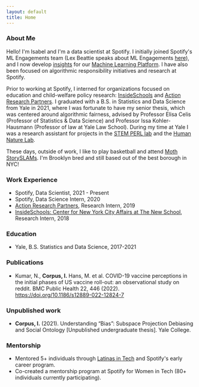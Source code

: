 ```yaml
---
layout: default
title: Home
---
```


### About Me

Hello! I'm Isabel and I'm a data scientist at Spotify. I initially joined Spotify's ML Engagements team (Lex Beattie speaks about ML Engagements [here](https://www.youtube.com/watch?v=WvwclqkEEpE)), and I now develop [insights](https://medium.com/@SpotifyInsights) for our [Machine Learning Platform](https://engineering.atspotify.com/2019/12/the-winding-road-to-better-machine-learning-infrastructure-through-tensorflow-extended-and-kubeflow/). I have also been focused on algorithmic responsibility initiatives and research at Spotify. 

Prior to working at Spotify, I interned for organizations focused on education and child-welfare policy research: [InsideSchools](https://insideschools.org/about/about-us) and [Action Research Partners](https://www.actionresearch.io). I graduated with a B.S. in Statistics and Data Science from Yale in 2021, where I was fortunate to have my senior thesis, which was centered around algorithmic fairness, advised by Professor Elisa Celis (Professor of Statistics & Data Science) and Professor Issa Kohler-Hausmann (Professor of law at Yale Law School). During my time at Yale I was a research assistant for projects in the [STEM PERL lab](https://stem-perl.yale.edu/) and the [Human Nature Lab](https://humannaturelab.net/).

These days, outside of work, I like to play basketball and attend [Moth StorySLAMs](https://themoth.org/about-moth-events). I'm Brooklyn bred and still based out of the best borough in NYC! 

### Work Experience 

- Spotify, Data Scientist, 2021 - Present
- Spotify, Data Science Intern, 2020
- [Action Research Partners](https://www.actionresearch.io/), Research Intern, 2019
- [InsideSchools: Center for New York City Affairs at The New School](https://insideschools.org/about/about-us), Research Intern, 2018

### Education 

- Yale, B.S. Statistics and Data Science, 2017-2021

### Publications 

- Kumar, N., **Corpus, I.** Hans, M. et al. COVID-19 vaccine perceptions in the initial phases of US vaccine roll-out: an observational study on reddit. BMC Public Health 22, 446 (2022). https://doi.org/10.1186/s12889-022-12824-7

### Unpublished work 

- **Corpus, I.** (2021). Understanding “Bias”: Subspace Projection Debiasing and Social Ontology [Unpublished undergraduate thesis]. Yale College.

### Mentorship

- Mentored 5+ individuals through [Latinas in Tech](https://latinasintech.org/about) and Spotify's early career program.
- Co-created a mentorship program at Spotify for Women in Tech (80+ individuals currently participating).